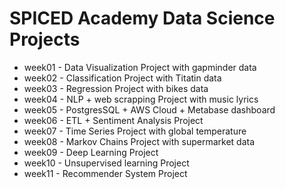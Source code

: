 # SPICED Academy Data Science Projects 
* week01 - Data Visualization Project with gapminder data 
* week02 - Classification Project with Titatin data
* week03 - Regression Project with bikes data 
* week04 - NLP + web scrapping Project with music lyrics
* week05 - PostgresSQL + AWS Cloud + Metabase dashboard
* week06 - ETL + Sentiment Analysis Project
* week07 - Time Series Project with global temperature
* week08 - Markov Chains Project with supermarket data 
* week09 - Deep Learning Project 
* week10 - Unsupervised learning Project
* week11 - Recommender System Project 
